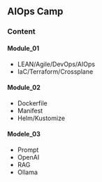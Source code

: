 ## AIOps Camp

### Content

#### Module_01

- LEAN/Agile/DevOps/AIOps
- IaC/Terraform/Crossplane

#### Module_02

- Dockerfile
- Manifest
- Helm/Kustomize

#### Modele_03

- Prompt
- OpenAI
- RAG
- Ollama

